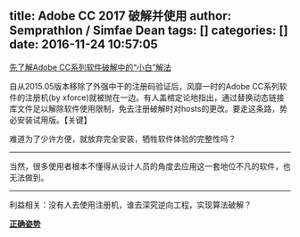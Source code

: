 title: Adobe CC 2017 破解并使用
author: Semprathlon / Simfae Dean
tags: []
categories: []
date: 2016-11-24 10:57:05
---
[先了解Adobe CC系列软件破解中的“小白”解法](http://bbs.feng.com/read-htm-tid-9598762.html)  

自从2015.05版本移除了外强中干的注册码验证后，风靡一时的Adobe CC系列软件的注册机(by xforce)就被抛在一边。有人盖棺定论地指出，通过替换动态链接库文件足以解除软件使用限制，免去注册破解时对hosts的更改。要走这条路，势必安装试用版。【关键】   

难道为了少许方便，就放弃完全安装，牺牲软件体验的完整性吗？  

----

当然，很多使用者根本不懂得从设计人员的角度去应用这一套地位不凡的软件，也无法做到。

----

利益相关：没有人去使用注册机，谁去深究逆向工程，实现算法破解？


**[正确姿势](http://bbs.pcbeta.com/viewthread-1725303-1-1.html)**